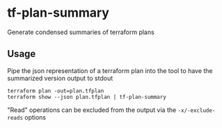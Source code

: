 # tf-plan-summary
Generate condensed summaries of terraform plans

## Usage

Pipe the json representation of a terraform plan into the tool to have the summarized version output
to stdout

```
terraform plan -out=plan.tfplan
terraform show --json plan.tfplan | tf-plan-summary
```

"Read" operations can be excluded from the output via the `-x/-exclude-reads` options
